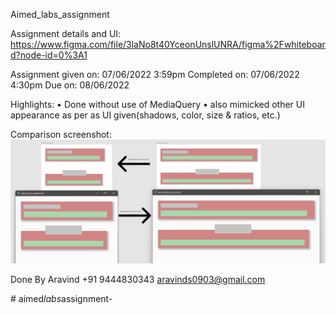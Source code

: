 Aimed_labs_assignment

Assignment details and UI: https://www.figma.com/file/3laNo8t40YceonUnslUNRA/figma%2Fwhiteboard?node-id=0%3A1

Assignment given on: 07/06/2022 3:59pm
Completed on: 07/06/2022 4:30pm
Due on: 08/06/2022

Highlights:
• Done without use of MediaQuery
• also mimicked other UI appearance as per as UI given(shadows, color, size & ratios, etc.)

Comparison screenshot:
<img src="screenshot.png" width="800px">



Done By 
Aravind 
+91 9444830343
aravinds0903@gmail.com



#   a i m e d _ l a b s _ a s s i g n m e n t - 
 
 